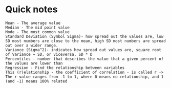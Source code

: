 # Quick notes

    Mean - The average value
    Median - The mid point value
    Mode - The most common value
    Standard Deviation (Symbol Sigma)- how spread out the values are, low SD most numbers are close to the mean, high SD most numbers are spread out over a wider range.
    Variance (Sigma^2)- indicates how spread out values are, square root of Variance = SD, or viceversa. SD * D
    Percentiles - number that describes the value that a given percent of the values are lower than
    Regression - Find the relationship between variables
    This (r)elationship - the coefficient of correlation - is called r -> The r value ranges from -1 to 1, where 0 means no relationship, and 1 (and -1) means 100% related
















































